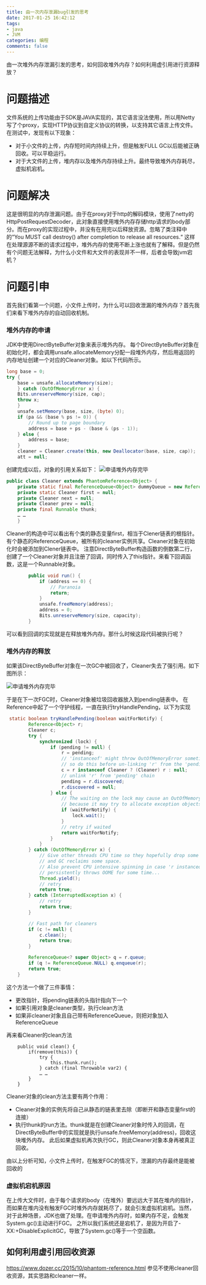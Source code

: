 ```yaml
---
title: 由一次内存泄漏bug引发的思考
date: 2017-01-25 16:42:12
tags:
- java
- JVM
categories: 编程
comments: false
---
```

由一次堆外内存泄漏引发的思考，如何回收堆外内存？如何利用虚引用进行资源释放？
<!--more-->

# 问题描述
文件系统的上传功能由于SDK是JAVA实现的，其它语言没法使用，所以用Netty写了个proxy，实现HTTP协议到自定义协议的转换，以支持其它语言上传文件。在测试中，发现有以下现象：

* 对于小文件的上传，内存短时间内持续上升，但是触发FULL GC以后能被正确回收。可以平稳运行。
* 对于大文件的上传，堆内存以及堆外内存持续上升。最终导致堆外内存耗尽，虚拟机宕机。

# 问题解决

这是很明显的内存泄漏问题。由于在proxy对于http的解码模块，使用了netty的HttpPostRequestDecoder，此对象直接使用堆外内存存储http请求的body部分。而在proxy的实现过程中，并没有在用完以后释放资源。忽略了类注释中的“You MUST call destroy() after completion to release all resources.“
这样在处理源源不断的请求过程中，堆外内存的使用不断上涨也就有了解释。但是仍然有个问题无法解释，为什么小文件和大文件的表现并不一样，后者会导致jvm宕机？

# 问题引申

首先我们看第一个问题，小文件上传时，为什么可以回收泄漏的堆外内存？首先我们来看下堆外内存的自动回收机制。

### 堆外内存的申请
JDK中使用DirectByteBuffer对象来表示堆外内存。
每个DirectByteBuffer对象在初始化时，都会调用unsafe.allocateMemory分配一段堆外内存，然后用返回的内存地址创建一个对应的Cleaner对象。如以下代码所示。

```java
long base = 0;
try {
	base = unsafe.allocateMemory(size);
	} catch (OutOfMemoryError x) {
    Bits.unreserveMemory(size, cap);
    throw x;
    }
    unsafe.setMemory(base, size, (byte) 0);
    if (pa && (base % ps != 0)) {
        // Round up to page boundary
        address = base + ps - (base & (ps - 1));
    } else {
        address = base;
    }
    cleaner = Cleaner.create(this, new Deallocator(base, size, cap));
    att = null;
```
创建完成以后，对象的引用关系如下：
![申请堆外内存完毕](http://ovor60v7j.bkt.clouddn.com/%E7%94%B3%E8%AF%B7%E5%A0%86%E5%A4%96%E5%86%85%E5%AD%98.png)

```java
public class Cleaner extends PhantomReference<Object> {
    private static final ReferenceQueue<Object> dummyQueue = new ReferenceQueue();
    private static Cleaner first = null;
    private Cleaner next = null;
    private Cleaner prev = null;
    private final Runnable thunk;
    … …
    }
```
Cleaner的构造中可以看出有个类的静态变量first，相当于Clener链表的根指针。有个静态的ReferenceQueue，被所有的cleaner实例共享。Cleaner对象在初始化时会被添加到Clener链表中。
注意DirectByteBuffer构造函数的倒数第二行，创建了一个Cleaner对象并且注册了回调，同时传入了this指针。来看下回调函数，这是一个Runnable对象。

```java
        public void run() {
            if (address == 0) {
                // Paranoia
                return;
            }
            unsafe.freeMemory(address);
            address = 0;
            Bits.unreserveMemory(size, capacity);
        }
```
可以看到回调的实现就是在释放堆外内存。那什么时候这段代码被执行呢？

### 堆外内存的释放

如果该DirectByteBuffer对象在一次GC中被回收了，Cleaner失去了强引用。如下图所示：

![申请堆外内存完毕](http://ovor60v7j.bkt.clouddn.com/%E5%9B%9E%E6%94%B6%E5%A0%86%E5%A4%96%E5%86%85%E5%AD%98.png)

于是在下一次FGC时，Cleaner对象被垃圾回收器放入到pending链表中。
在Reference中起了一个守护线程，一直在执行tryHandlePending，以下为实现

```java
 static boolean tryHandlePending(boolean waitForNotify) {
        Reference<Object> r;
        Cleaner c;
        try {
            synchronized (lock) {
                if (pending != null) {
                    r = pending;
                    // 'instanceof' might throw OutOfMemoryError sometimes
                    // so do this before un-linking 'r' from the 'pending' chain...
                    c = r instanceof Cleaner ? (Cleaner) r : null;
                    // unlink 'r' from 'pending' chain
                    pending = r.discovered;
                    r.discovered = null;
                } else {
                    // The waiting on the lock may cause an OutOfMemoryError
                    // because it may try to allocate exception objects.
                    if (waitForNotify) {
                        lock.wait();
                    }
                    // retry if waited
                    return waitForNotify;
                }
            }
        } catch (OutOfMemoryError x) {
            // Give other threads CPU time so they hopefully drop some live references
            // and GC reclaims some space.
            // Also prevent CPU intensive spinning in case 'r instanceof Cleaner' above
            // persistently throws OOME for some time...
            Thread.yield();
            // retry
            return true;
        } catch (InterruptedException x) {
            // retry
            return true;
        }

        // Fast path for cleaners
        if (c != null) {
            c.clean();
            return true;
        }

        ReferenceQueue<? super Object> q = r.queue;
        if (q != ReferenceQueue.NULL) q.enqueue(r);
        return true;
    }
```
这个方法一个做了三件事情：

* 更改指针，将pending链表的头指针指向下一个
* 如果引用对象是cleaner类型，执行clean方法
* 如果非cleaner对象且自己带有ReferenceQueue，则把对象加入ReferenceQueue

再来看Cleaner的clean方法

```
    public void clean() {
        if(remove(this)) {
            try {
                this.thunk.run();
            } catch (final Throwable var2) {
            … …
        }
    }
```
Cleaner对象的clean方法主要有两个作用：

* Cleaner对象的实例先将自己从静态的链表里去除（即断开和静态变量first的连接）
* 执行thunk的run方法。thunk就是在创建Cleaner对象时传入的回调，在DirectByteBuffer中的实现就是执行unsafe.freeMemory(address)，回收这块堆外内存。
此后如果虚拟机再次执行GC，则此Cleaner对象本身再被真正回收。

由以上分析可知，小文件上传时，在触发FGC的情况下，泄漏的内存最终是能被回收的

### 虚拟机宕机原因

在上传大文件时，由于每个请求的body（在堆外）要远远大于其在堆内的指针，而如果在堆内没有触发FGC时堆外内存就耗尽了，就会引发虚拟机宕机。当然，对于此种场景，JDK也做了处理。在申请堆外内存时，如果内存不足，会触发System.gc()主动进行FGC。
之所以我们系统还是宕机了，是因为开启了-XX:+DisableExplicitGC，导致了System.gc()等于一个空函数。

## 如何利用虚引用回收资源
https://www.dozer.cc/2015/10/phantom-reference.html
参见不使用cleaner回收资源，其实思路和cleaner一样。
